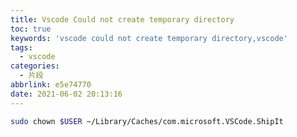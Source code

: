 ```yaml
---
title: Vscode Could not create temporary directory
toc: true
keywords: 'vscode could not create temporary directory,vscode'
tags:
  - vscode
categories:
  - 片段
abbrlink: e5e74770
date: 2021-06-02 20:13:16
---
```


```sh
sudo chown $USER ~/Library/Caches/com.microsoft.VSCode.ShipIt
```
